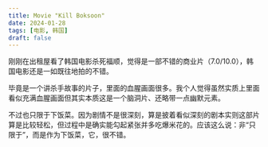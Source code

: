 ```yaml
---
title: Movie "Kill Boksoon"
date: 2024-01-28
tags: [电影, 韩国]
draft: false
---
```


刚刚在出租屋看了韩国电影杀死福顺，觉得是一部不错的商业片（7.0/10.0），韩国电影还是一如既往地拍的不错。

毕竟是一个讲杀手故事的片子，里面的血腥画面很多。我个人觉得虽然实质上里面看似充满血腥画面但其实本质这是一个脑洞片、还略带一点幽默元素。

不过也只限于下饭菜。因为剧情不是很深刻，算是披着看似深刻的剧本实则这部片算是比较轻松，但过程中是确实能勾起紧张并多吃爆米花的。应该这么说：非“只限于”，而是作为下饭菜，它，很不错。
